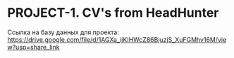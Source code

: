 # PROJECT-1. CV's from HeadHunter
Ссылка на базу данных для проекта: https://drive.google.com/file/d/1AGXa_ijKIHWcZ86BjuzjS_XuFGMhv16M/view?usp=share_link